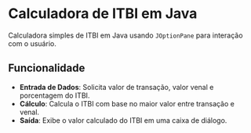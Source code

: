 # Calculadora de ITBI em Java

Calculadora simples de ITBI em Java usando `JOptionPane` para interação com o usuário.

## Funcionalidade

- **Entrada de Dados**: Solicita valor de transação, valor venal e porcentagem do ITBI.
- **Cálculo**: Calcula o ITBI com base no maior valor entre transação e venal.
- **Saída**: Exibe o valor calculado do ITBI em uma caixa de diálogo.

